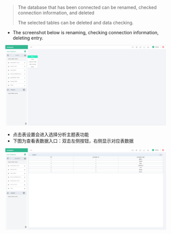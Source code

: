 > The database that has been connected can be renamed, checked connection information, and deleted
>
> The selected tables can be deleted and data checking.

* The screenshot below is renaming, checking connection information, deleting entry.

![](/assets/connect-oracle_6.png)

* 点击表设置会进入选择分析主题表功能
* 下图为查看表数据入口：双击左侧按钮，右侧显示对应表数据

![](/assets/connect-oracle_7.png)

